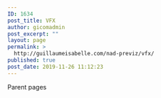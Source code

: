 ```yaml
---
ID: 1634
post_title: VFX
author: gicomadmin
post_excerpt: ""
layout: page
permalink: >
  http://guillaumeisabelle.com/nad-previz/vfx/
published: true
post_date: 2019-11-26 11:12:23
---
```

<!-- wp:paragraph -->

Parent pages

<!-- /wp:paragraph -->